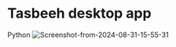 <h1>Tasbeeh desktop app</h1>
Python
<img src="https://i.ibb.co/0CddsRJ/Screenshot-from-2024-08-31-15-55-31.png" alt="Screenshot-from-2024-08-31-15-55-31" border="0">
